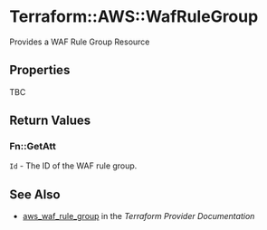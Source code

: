 # Terraform::AWS::WafRuleGroup

Provides a WAF Rule Group Resource

## Properties

TBC

## Return Values

### Fn::GetAtt

`Id` - The ID of the WAF rule group.

## See Also

* [aws_waf_rule_group](https://www.terraform.io/docs/providers/aws/r/waf_rule_group.html) in the _Terraform Provider Documentation_